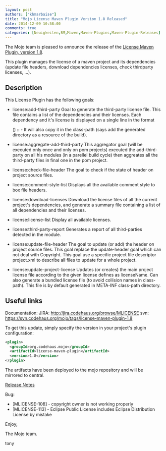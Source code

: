 ```yaml
---
layout: post
authors: ["khmarbaise"]
title: "Mojo License Maven Plugin Version 1.8 Released"
date: 2014-12-09 10:58:00
comments: true
categories: [Neuigkeiten,BM,Maven,Maven-Plugins,Maven-Plugin-Releases]
---
```

The Mojo team is pleased to announce the release of the [License Maven Plugin,
version 1.8](http://mojo.codehaus.org/license-maven-plugin).


This plugin manages the license of a maven project and its dependencies (update
file headers, download dependencies licenses, check thirdparty licenses, ...).

Description
-----------

This License Plugin has the following goals:

* license:add-third-party
  Goal to generate the third-party license file. This file contains a list of
  the dependencies and their licenses. Each dependency and it's license is
  displayed on a single line in the format

   (<license-name>) <project-name> <groupId>:<artifactId>:<version> -
  <project-url>
  It will also copy it in the class-path (says add the generated directory as a
  resource of the build).

* license:aggregate-add-third-party
  This aggregator goal (will be executed only once and only on pom projects)
  executed the add-third-party on all his modules (in a parellel build cycle)
  then aggreates all the third-party files in final one in the pom project.

* license:check-file-header
  The goal to check if the state of header on project source files.

* license:comment-style-list
  Displays all the available comment style to box file headers.

* license:download-licenses
  Download the license files of all the current project's dependencies, and
  generate a summary file containing a list of all dependencies and their
  licenses.

* license:license-list
  Display all available licenses.

* license:third-party-report
  Generates a report of all third-parties detected in the module.

* license:update-file-header
  The goal to update (or add) the header on project source files. This goal
  replace the update-header goal which can not deal with Copyright. This goal
  use a specific project file descriptor project.xml to describe all files to
  update for a whole project.

* license:update-project-license
  Updates (or creates) the main project license file according to the given
  license defines as licenseName. Can also generate a bundled license file (to
  avoid collision names in class-path). This file is by default generated in
  META-INF class-path directory.

Useful links
------------

Documentation: JIRA: http://jira.codehaus.org/browse/MLICENSE
svn:  https://svn.codehaus.org/mojo/tags/license-maven-plugin-1.8

To get this update, simply specify the version in your project's plugin
configuration: 

```xml
<plugin>
  <groupId>org.codehaus.mojo</groupId>
  <artifactId>license-maven-plugin</artifactId>
  <version>1.8</version>
</plugin>
```

<!-- more -->

The artifacts have been deployed to the mojo repository and will be
mirrored to central.

[Release Notes](http://jira.codehaus.org/secure/ReleaseNote.jspa?projectId=12330&version=20802)

Bug:

 * [MLICENSE-108] - copyright owner is not working properly
 * [MLICENSE-113] - Eclipse Public License includes Eclipse Distribution License by mistake

Enjoy,

The Mojo team.

tony
